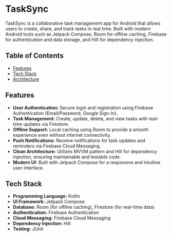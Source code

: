 # TaskSync

TaskSync is a collaborative task management app for Android that allows users to create, share, and track tasks in real time. Built with modern Android tools such as Jetpack Compose, Room for offline caching, Firebase for authentication and data storage, and Hilt for dependency injection.

## Table of Contents
- [Features](#features)
- [Tech Stack](#tech-stack)
- [Architecture](#architecture)

## Features
- **User Authentication:** Secure login and registration using Firebase Authentication (Email/Password, Google Sign-In).
- **Task Management:** Create, update, delete, and view tasks with real-time updates via Firestore.
- **Offline Support:** Local caching using Room to provide a smooth experience even without internet connectivity.
- **Push Notifications:** Receive notifications for task updates and reminders via Firebase Cloud Messaging.
- **Clean Architecture:** Utilizes MVVM pattern and Hilt for dependency injection, ensuring maintainable and testable code.
- **Modern UI:** Built with Jetpack Compose for a responsive and intuitive user interface.

## Tech Stack
- **Programming Language:** Kotlin
- **UI Framework:** Jetpack Compose
- **Database:** Room (for offline caching), Firestore (for real-time data)
- **Authentication:** Firebase Authentication
- **Cloud Messaging:** Firebase Cloud Messaging
- **Dependency Injection:** Hilt
- **Testing:** JUnit
